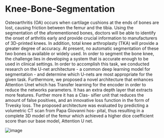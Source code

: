 # Knee-Bone-Segmentation
Osteoarthritis (OA) occurs when cartilage cushions at the
ends of bones are lost, causing friction between the femur and the tibia.
Using the segmentation of the aforementioned bones, doctors will be able
to identify the onset of arthritis early and provide crucial information to
manufacturers of 3D-printed knees. In addition, total knee arthroplasty
(TKA) will provide a greater degree of accuracy. At present, no automatic
segmentation of these two bones is available or widely used. In order to
segment the bone knee, the challenge lies in developing a system that is
accurate enough to be used in clinical settings. In order to accomplish
this task, we conducted research on the U-net architecture - a common
deep learning model for segmentation - and determine which U-nets are
most appropriate for the given task. Furthermore, we proposed a novel
architecture that enhances Attention Unet which has Transfer learning
for the encoder in order to reduce the networks parameters. It has an
extra depth layer that extracts more features. Further more it has a Clas-
sifier unit that reduces the amount of false positives, and an innovative
loss function in the form of Trvesky loss. The proposed architecture was
evaluated by predicting a volumetric CT scan from Papa Giovanni hos-
pital, thus resulting in a complete 3D model of the femur which achieved
a higher dice coefficient score than our base model, Attention U net.

![image](https://github.com/matan034/Knee-Bone-Segmentation/assets/61933614/6b01df14-4638-4b52-b567-c1b11602be3c)
